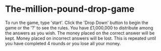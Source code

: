 # The-million-pound-drop-game

To run the game, type 'start'.
Click the 'Drop Down' button to begin the game or the '?' to see the rules.
You have £1,000,000 to distribute among the answers as you wish.
The money placed on the correct answer will be kept.
Money placed on incorrect answers will be lost.
This is repeated until you have completed 4 rounds or you lose all your money.
